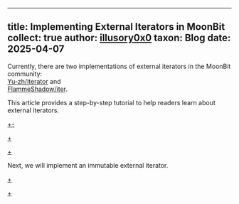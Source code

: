 
---
title: Implementing External Iterators in MoonBit
collect: true
author: [illusory0x0](https://github.com/illusory0x0)
taxon: Blog
date: 2025-04-07
---

Currently, there are two implementations of external iterators in the MoonBit community:  
[Yu-zh/iterator](https://github.com/Yu-zh/iterator) and  
[FlammeShadow/iter](https://github.com/FlammeShadow/iter).  

This article provides a step-by-step tutorial to help readers learn about external iterators.  

[+-](/blog/iterator/internal-vs-external.md#:embed)  

[+](/blog/iterator/immut-vs-mut.md#:embed)  

[+](/blog/iterator/mut-exiter.md#:embed)  

Next, we will implement an immutable external iterator.  

[+](/blog/iterator/immut-exiter.md#:embed)  

[+](/blog/iterator/reference.md#:embed)